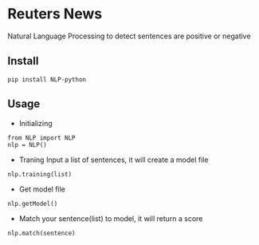 # Reuters News
Natural Language Processing to detect sentences are positive or negative

## Install
```
pip install NLP-python
```

## Usage
- Initializing
```
from NLP import NLP
nlp = NLP()
```
- Traning
Input a list of sentences, it will create a model file
```
nlp.training(list)
```
- Get model file
```
nlp.getModel()
```
- Match your sentence(list) to model, it will return a score
```
nlp.match(sentence)
```
